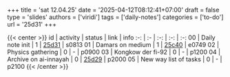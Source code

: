 +++
title = 'sat 12.04.25'
date = '2025-04-12T08:12:41+07:00'
draft = false
type = 'slides'
authors = ['viridi']
tags = ['daily-notes']
categories = ['to-do']
url = '25d31'
+++

{{< center >}}
id | activity | status | link | info
:-: | :- | :-: | :-: | :-:
00 | Daily note init        | 1 | [25d31](/notes/25d31) | s0813
01 | Damars on medium       | 1 | [25c40](/notes/25c40) | e0749
02 | Physics gathering      | 0 | - | p0900
03 | Kongkow der fi-92      | 0 | - | p1200
04 | Archive on ai-innayah  | 0 | [25d29](/notes/25d29) | p2000
05 | New way list of tasks  | 0 | - | p2100
{{< /center >}}
